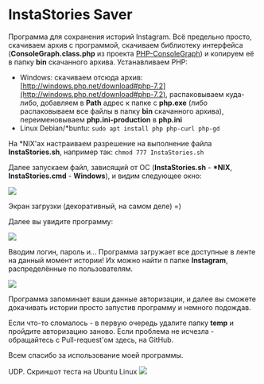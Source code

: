 # InstaStories Saver

Программа для сохранения историй Instagram. Всё предельно просто, скачиваем архив с программой, скачиваем библиотеку интерфейса (**ConsoleGraph.class.php** из проекта [PHP-ConsoleGraph](https://github.com/Ivan-Alone/PHP-ConsoleGraph)) и копируем её в папку **bin** скачанного архива. Устанавливаем PHP:

* Windows: скачиваем отсюда архив: [http://windows.php.net/download#php-7.2](http://windows.php.net/download#php-7.2), распаковываем куда-либо, добавляем в **Path** адрес к папке с **php.exe** (либо распаковываем все файлы в папку **bin** скачанного архива), переименовываем **php.ini-production** в **php.ini**
* Linux Debian/\*buntu: 
```sudo apt install php php-curl php-gd```

На \*NIX'ах настраиваем разрешение на выполнение файла **InstaStories.sh**, например так: 
```chmod 777 InstaStories.sh```

Далее запускаем файл, зависящий от ОС (**InstaStories.sh** - **\*NIX**, **InstaStories.cmd** - **Windows**), и видим следующее окно:

![](https://ivan-alone.github.io/imageres-storage/%D0%A1%D0%BD%D0%B8%D0%BC%D0%BE%D0%BA%20%D1%8D%D0%BA%D1%80%D0%B0%D0%BD%D0%B0%20(65).png)

Экран загрузки (декоративный, на самом деле) =)

Далее вы увидите программу:

![](https://ivan-alone.github.io/imageres-storage/%D0%A1%D0%BD%D0%B8%D0%BC%D0%BE%D0%BA%20%D1%8D%D0%BA%D1%80%D0%B0%D0%BD%D0%B0%20(66).png)

Вводим логин, пароль и... Программа загружает все доступные в ленте на данный момент истории! Их можно найти п папке **Instagram**, распределённые по пользователям.

![](https://ivan-alone.github.io/imageres-storage/testview.png)

Программа запоминает ваши данные авторизации, и далее вы сможете докачивать истории просто запустив программу и немного подождав. 

Если что-то сломалось - в первую очередь удалите папку **temp** и пройдите авторизацию заново. Если проблема не исчезла - обращайтесь с Pull-request'ом здесь, на GitHub.

Всем спасибо за использование моей программы.

UDP. Скриншот теста на Ubuntu Linux 
![](https://ivan-Alone.github.io/imageres-storage/onLinux.png)
